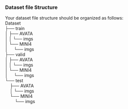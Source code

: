 ### Dataset file Structure
Your dataset file structure should be organized as follows:  
Dataset  
├── train  
│ ├── AVATA  
│ │ └── imgs  
│ └── MINI4  
│ &nbsp;&nbsp;&nbsp;&nbsp;└── imgs  
├── valid  
│ ├── AVATA  
│ │ └── imgs  
│ └── MINI4  
│ &nbsp;&nbsp;&nbsp;&nbsp;└── imgs  
└── test  
&nbsp;&nbsp;&nbsp;&nbsp;├── AVATA  
&nbsp;&nbsp;&nbsp;&nbsp;│ └── imgs  
&nbsp;&nbsp;&nbsp;&nbsp;└── MINI4  
&nbsp;&nbsp;&nbsp;&nbsp;&nbsp;&nbsp;&nbsp;&nbsp;└── imgs  
